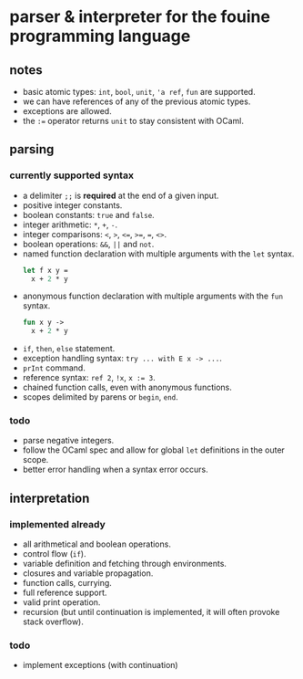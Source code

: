 # parser & interpreter for the fouine programming language

## notes
- basic atomic types: `int`, `bool`, `unit`, `'a ref`, `fun` are supported.
- we can have references of any of the previous atomic types.
- exceptions are allowed.
- the `:=` operator returns `unit` to stay consistent with OCaml.


## parsing

### currently supported syntax
- a delimiter `;;` is **required** at the end of a given input.
- positive integer constants.
- boolean constants: `true` and `false`.
- integer arithmetic: `*`, `+`, `-`.
- integer comparisons: `<`, `>`, `<=`, `>=`, `=`, `<>`.
- boolean operations: `&&`, `||` and `not`.
- named function declaration with multiple arguments with the `let` syntax.
  ```ocaml
  let f x y =
    x + 2 * y
  ```
- anonymous function declaration with multiple arguments with the `fun` syntax.
  ```ocaml
  fun x y ->
    x + 2 * y
  ```
- `if`, `then`, `else` statement.
- exception handling syntax: `try ... with E x -> ...`.
- `prInt` command.
- reference syntax: `ref 2`, `!x`, `x := 3`.
- chained function calls, even with anonymous functions.
- scopes delimited by parens or `begin`, `end`.

### todo
- parse negative integers.
- follow the OCaml spec and allow for global `let` definitions in the outer scope.
- better error handling when a syntax error occurs.


## interpretation

### implemented already
- all arithmetical and boolean operations.
- control flow (`if`).
- variable definition and fetching through environments.
- closures and variable propagation.
- function calls, currying.
- full reference support.
- valid print operation.
- recursion (but until continuation is implemented, it will often provoke stack overflow).

### todo
- implement exceptions (with continuation)

